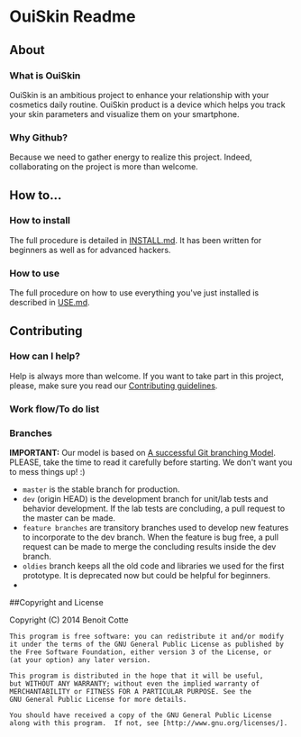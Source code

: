
# OuiSkin Readme

## About

### What is OuiSkin

OuiSkin is an ambitious project to enhance your relationship with your cosmetics daily routine.
OuiSkin product is a device which helps you track your skin parameters and visualize them on your smartphone.

### Why Github?

Because we need to gather energy to realize this project. Indeed, collaborating on the project is more than welcome.

## How to...

### How to install

The full procedure is detailed in [INSTALL.md](./INSTALL.md). It has been written for beginners as well as for advanced hackers.

### How to use

The full procedure on how to use everything you've just installed is described in [USE.md](./USE.md).

## Contributing

### How can I help?

Help is always more than welcome. If you want to take part in this project, please, make sure you read our [Contributing guidelines](./CONTRIBUTING.md).

### Work flow/To do list

### Branches

**IMPORTANT:** Our model is based on [A successful Git branching Model](http://nvie.com/posts/a-successful-git-branching-model/). PLEASE, take the time to read it carefully before starting. We don't want you to mess things up! :)

*	`master` is the stable branch for production.
*	`dev` (origin HEAD) is the development branch for unit/lab tests and behavior development. If the lab tests are concluding, a pull request to the master can be made.
*	`feature branches` are transitory branches used to develop new features to incorporate to the dev branch. When the feature is bug free, a pull request can be made to merge the concluding results inside the dev branch.
*	`oldies` branch keeps all the old code and libraries we used for the first prototype. It is deprecated now but could be helpful for beginners.
*	
##Copyright and License

Copyright (C) 2014 Benoit Cotte

	This program is free software: you can redistribute it and/or modify
	it under the terms of the GNU General Public License as published by
	the Free Software Foundation, either version 3 of the License, or
	(at your option) any later version.

	This program is distributed in the hope that it will be useful,
	but WITHOUT ANY WARRANTY; without even the implied warranty of
	MERCHANTABILITY or FITNESS FOR A PARTICULAR PURPOSE. See the
	GNU General Public License for more details.

	You should have received a copy of the GNU General Public License
	along with this program.  If not, see [http://www.gnu.org/licenses/].
